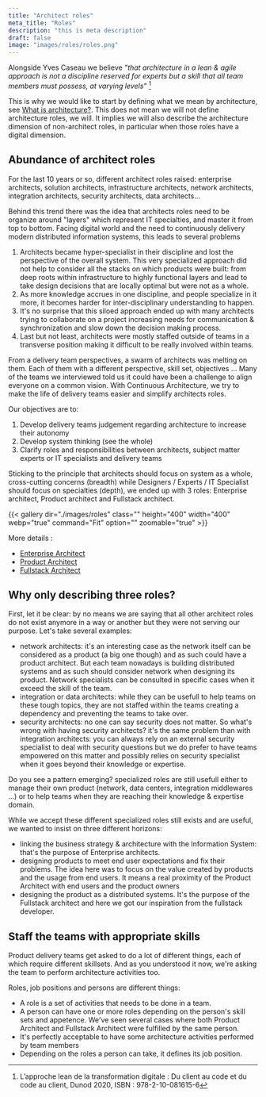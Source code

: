 ```yaml
---
title: "Architect roles"
meta_title: "Roles"
description: "this is meta description"
draft: false
image: "images/roles/roles.png"
---
```



Alongside Yves Caseau we believe *"that architecture in a lean & agile approach is not a discipline reserved for experts but a skill that all team members must possess, at varying levels"* [^1]

This is why we would like to start by defining what we mean by architecture, see [What is architecture?](what-is-architecture). This does not mean we will not define architecture roles, we will. It implies we will also describe the architecture dimension of non-architect roles, in particular when those roles have a digital dimension.

## Abundance of architect roles

For the last 10 years or so, different architect roles raised: enterprise architects, solution architects, infrastructure architects, network architects, integration architects, security architects, data architects...

Behind this trend there was the idea that architects roles need to be organize around "layers" which represent IT specialties, and master it from top to bottom. Facing digital world and the need to continuously  delivery modern distributed information systems, this leads to several problems

1. Architects became hyper-specialist in their discipline and lost the perspective of the overall system. ​​​​​​​This very specialized approach did not help to consider all the stacks on which products were built: from deep roots within infrastructure to highly functional layers and lead to take design decisions that are locally optimal but were not as a whole.
2. As more knowledge accrues in one discipline, and people specialize in it more, it becomes harder for inter-disciplinary understanding to happen.
3. It's no surprise that this siloed approach ended up with many architec​​​​​​​ts trying to collaborate on a project increasing needs for communication & synchronization and slow down the decision making process.
4. Last but not least, architects were mostly staffed outside of teams in a transverse position making it difficult to be really involved within teams.

From a delivery team perspectives, a swarm of architects was melting on them. Each of them with a different perspective, skill set, objectives ... Many of the teams we interviewed told us it could have been a challenge to align everyone on a common vision. With Continuous Architecture, we try to make the life of delivery teams easier and simplify architects roles.

Our objectives are to:

1. Develop delivery teams judgement regarding architecture to increase their autonomy
2. Develop system thinking (see the whole)
3. Clarify roles and responsibilities between architects, subject matter experts or IT specialists and delivery teams

Sticking to the principle that architects should focus on system as a whole, cross-cutting concerns (breadth) while Designers / Experts / IT Specialist should focus on specialties (depth), we ended up with 3 roles: Enterprise architect, Product architect and Fullstack architect.

{{< gallery dir="./images/roles" class="" height="400" width="400" webp="true" command="Fit" option="" zoomable="true" >}}

More details :

* [Enterprise Architect](enterprise-architect)
* [Product Architect](product-architect)
* [Fullstack Architect](fullstack-architect)

## Why only describing three roles?

First, let it be clear: by no means we are saying that all other architect roles do not exist anymore in a way or another but they were not serving our purpose. Let's take several examples:

* network architects: it's an interesting case as the network itself can be considered as a product (a big one though) and as such could have a product architect. But each team nowadays is building distributed systems and as such should consider network when designing its product. Network specialists can be consulted in specific cases when it exceed the skill of the team.
* integration or data architects: while they can be usefull to help teams on these tough topics, they are not staffed within the teams creating a dependency and preventing the teams to take over.
* security architects: no one can say security does not matter. So what's wrong with having security architects? it's the same problem than with integration architects: you can always rely on an external security specialist to deal with security questions but we do prefer to have teams empowered on this matter and possibly relies on security specialist when it goes beyond their knowledge or expertise.

Do you see a pattern emerging? specialized roles are still usefull either to manage their own product (network, data centers, integration middlewares ...) or to help teams when they are reaching their knowledge & expertise domain.

While we accept these different specialized roles still exists and are useful, we wanted to insist on three different horizons:

* linking the business strategy & architecture with the Information System: that's the purpose of Enterprise architects.
* designing products to meet end user expectations and fix their problems. The idea here was to focus on the value created by products and the usage from end users. It means a real proximity of the Product Architect with end users and the product owners
* designing the product as a distributed systems. It's the purpose of the Fullstack architect and here we got our inspiration from the fullstack developer.

## Staff the teams with appropriate skills

Product delivery teams get asked to do a lot of different things, each of which require different skillsets. And as you understood it now, we're asking the team to perform architecture activities too.

Roles, job positions and persons are different things:

* A role is a set of activities that needs to be done in a team.
* A person can have one or more roles depending on the person's skill sets and appetence. We've seen several cases where both Product Architect and Fullstack Architect were fulfilled by the same person.
* It's perfectly acceptable to have some architecture activities performed by team members
* Depending on the roles a person can take, it defines its job position.

[^1]: L’approche lean de la transformation digitale : Du client au code et du code au client, Dunod 2020, ISBN : 978-2-10-081615-6
